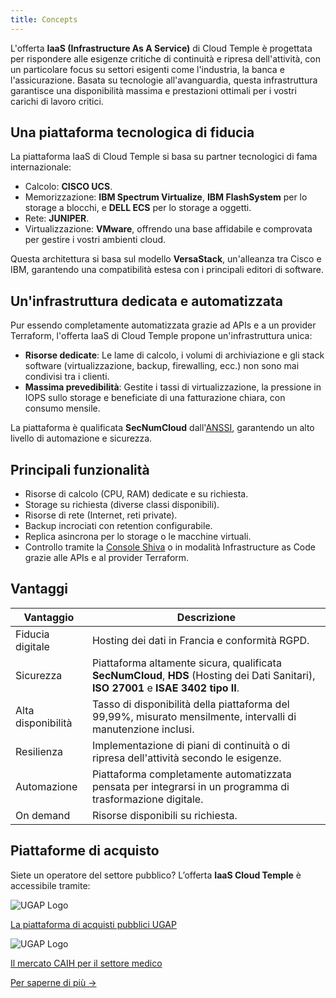 ```yaml
---
title: Concepts
---
```


L'offerta __IaaS (Infrastructure As A Service)__ di Cloud Temple è progettata per rispondere alle esigenze critiche di continuità e ripresa dell'attività, con un particolare focus su settori esigenti come l'industria, la banca e l'assicurazione. Basata su tecnologie all'avanguardia, questa infrastruttura garantisce una disponibilità massima e prestazioni ottimali per i vostri carichi di lavoro critici.

## Una piattaforma tecnologica di fiducia

La piattaforma IaaS di Cloud Temple si basa su partner tecnologici di fama internazionale:

- Calcolo: **CISCO UCS**.
- Memorizzazione: **IBM Spectrum Virtualize**, **IBM FlashSystem** per lo storage a blocchi, e **DELL ECS** per lo storage a oggetti.
- Rete: **JUNIPER**.
- Virtualizzazione: **VMware**, offrendo una base affidabile e comprovata per gestire i vostri ambienti cloud.

Questa architettura si basa sul modello **VersaStack**, un'alleanza tra Cisco e IBM, garantendo una compatibilità estesa con i principali editori di software.

## Un'infrastruttura dedicata e automatizzata

Pur essendo completamente automatizzata grazie ad APIs e a un provider Terraform, l'offerta IaaS di Cloud Temple propone un'infrastruttura unica:

- **Risorse dedicate**: Le lame di calcolo, i volumi di archiviazione e gli stack software (virtualizzazione, backup, firewalling, ecc.) non sono mai condivisi tra i clienti.
- **Massima prevedibilità**: Gestite i tassi di virtualizzazione, la pressione in IOPS sullo storage e beneficiate di una fatturazione chiara, con consumo mensile.

La piattaforma è qualificata **SecNumCloud** dall'[ANSSI](https://www.ssi.gouv.fr/), garantendo un alto livello di automazione e sicurezza.

## Principali funzionalità

- Risorse di calcolo (CPU, RAM) dedicate e su richiesta.
- Storage su richiesta (diverse classi disponibili).
- Risorse di rete (Internet, reti private).
- Backup incrociati con retention configurabile.
- Replica asincrona per lo storage o le macchine virtuali.
- Controllo tramite la [Console Shiva](../console/console.md) o in modalità Infrastructure as Code grazie alle APIs e al provider Terraform.

## Vantaggi

| Vantaggio           | Descrizione                                                                                                                                    |   
|---------------------|------------------------------------------------------------------------------------------------------------------------------------------------|
| Fiducia digitale    | Hosting dei dati in Francia e conformità RGPD.                                                                                                 |   
| Sicurezza           | Piattaforma altamente sicura, qualificata **SecNumCloud**, **HDS** (Hosting dei Dati Sanitari), **ISO 27001** e **ISAE 3402 tipo II**.         |  
| Alta disponibilità  | Tasso di disponibilità della piattaforma del 99,99%, misurato mensilmente, intervalli di manutenzione inclusi.                                  |   
| Resilienza          | Implementazione di piani di continuità o di ripresa dell'attività secondo le esigenze.                                                         |
| Automazione         | Piattaforma completamente automatizzata pensata per integrarsi in un programma di trasformazione digitale.                                      |
| On demand           | Risorse disponibili su richiesta.                                                                                                              |

## Piattaforme di acquisto

<div class="purchase-platforms">
  <p>Siete un operatore del settore pubblico? L’offerta <strong>IaaS Cloud Temple</strong> è accessibile tramite:</p>
  
  <div class="platform-card">
    <img src="https://www.medgest.fr/wp-content/uploads/sites/2/2021/09/nouveau-logo-ugap-2021.png" alt="UGAP Logo" class="platform-logo" />
    <p>
      <a href="https://cloudtour.capgemini.fr/partenaires/cloud-temple" target="_blank" rel="noopener noreferrer">
        La piattaforma di acquisti pubblici UGAP
      </a>
    </p>
  </div>
  
  <div class="platform-card">
      <img src="https://i0.wp.com/www.activus-software.fr/wp-content/uploads/2022/09/20221212-GRP-CAIH-BC.png?fit=1300%2C827&ssl=1" alt="UGAP Logo" class="platform-logo" />
    <p>
      <a href="https://www.caih-sante.org" target="_blank" rel="noopener noreferrer">
        Il mercato CAIH per il settore medico
      </a>
    </p>
  </div>

  <a href="https://www.cloud-temple.com/cloud-souverain-disponible-via-lugap/" target="_blank" rel="noopener noreferrer" class="learn-more-link">
    Per saperne di più &rarr;
  </a>
</div>